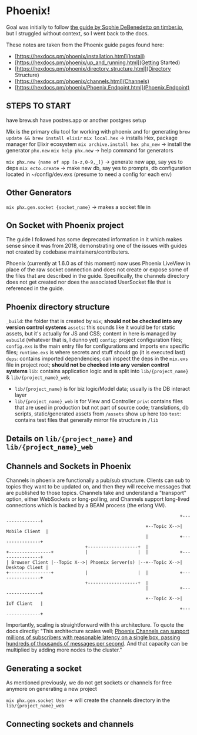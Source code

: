 # Phoenix!

Goal was initially to follow [the guide by Sophie DeBenedetto on timber.io](https://timber.io/blog/building-a-real-time-app-with-phoenix/), but I struggled without context, so I went back to the docs.

These notes are taken from the Phoenix guide pages found here:

- [https://hexdocs.pm/phoenix/installation.html](Install)
- [https://hexdocs.pm/phoenix/up_and_running.html](Getting Started)
- [https://hexdocs.pm/phoenix/directory_structure.html](Directory Structure)
- [https://hexdocs.pm/phoenix/channels.html](Channels)
- [https://hexdocs.pm/phoenix/Phoenix.Endpoint.html](Phoenix.Endpoint)

## STEPS TO START

have brew.sh
have postres.app or another postgres setup

Mix is the primary cliu tool for working with phoenix and for generating
`brew update && brew install elixir`
`mix local.hex` -> installs Hex, package manager for Elixir ecosystem
`mix archive.install hex phx_new` -> install the generator `phx.new`
`mix help phx.new` -> help command for generators

`mix phx.new {name of app [a-z,0-9,_]}` -> generate new app, say yes to deps
`mix ecto.create` -> make new db, say yes to prompts, db configuration located in ~/config/dev.exs (presume to need a config for each env)

## Other Generators

`mix phx.gen.socket {socket_name}` -> makes a socket file in 

## On Socket with Phoenix project

The guide I followed has some deprecated information in it which makes sense since it was from 2018, demonstrating one of the issues with guides not created by codebase maintainers/contributers.

Phoenix (currently at 1.6.0 as of this moment) now uses Phoenix LiveView in place of the raw socket connection and does not create or expose some of the files that are described in the guide. Specifically, the channels directory does not get created nor does the associated UserSocket file that is referenced in the guide. 

## Phoenix directory structure

`_build`: the folder that is created by `mix`; **should not be checked into any version control systems**
`assets`: this sounds like it would be for static assets, but it's actually for JS and CSS; content in here is managed by `esbuild` (whatever that is, I dunno yet)
`config`: project configuration files; `config.exs` is the main entry file for configurations and imports env specific files; `runtime.exs` is where secrets and stuff should go (it is executed last)
`deps`: contains imported dependencies; can inspect the deps in the `mix.exs` file in project root; **should not be checked into any version control systems**
`lib`: contains application logic and is split into `lib/{project_name}` & `lib/{project_name}_web`;
  - `lib/{project_name}` is for biz logic/Model data; usually is the DB interact layer
  - `lib/{project_name}_web` is for View and Controller
`priv`: contains files that are used in production but not part of source code; translations, db scripts, static/generated assets from `/assets` show up here too
`test`: contains test files that generally mirror file structure in `/lib`

## Details on `lib/{project_name}` and `lib/{project_name}_web`



## Channels and Sockets in Phoenix

Channels in phoenix are functionally a pub/sub structure. Clients can sub to topics they want to be updated on, and then they will receive messages that are published to those topics. Channels take and understand a "transport" option, either WebSockets or long-polling, and Channels support long-lived connections which is backed by a BEAM process (the erlang VM).

```
                                                                  +----------------+
                                                     +--Topic X-->| Mobile Client  |
                                                     |            +----------------+
                              +-------------------+  |
+----------------+            |                   |  |            +----------------+
| Browser Client |--Topic X-->| Phoenix Server(s) |--+--Topic X-->| Desktop Client |
+----------------+            |                   |  |            +----------------+
                              +-------------------+  |
                                                     |            +----------------+
                                                     +--Topic X-->|   IoT Client   |
                                                                  +----------------+
```

Importantly, scaling is straightforward with this architecture. To quote the docs directly: "This architecture scales well; [Phoenix Channels can support millions of subscribers with reasonable latency on a single box, passing hundreds of thousands of messages per second](https://phoenixframework.org/blog/the-road-to-2-million-websocket-connections). And that capacity can be multiplied by adding more nodes to the cluster."

## Generating a socket

As mentioned previously, we do not get sockets or channels for free anymore on generating a new project

`mix phx.gen.socket User` -> will create the channels directory in the `lib/{project_name}_web`

## Connecting sockets and channels
